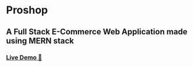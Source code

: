# Proshop
## A Full Stack E-Commerce Web Application made using MERN stack

### [Live Demo 🚀](https://proshop-r9ag.onrender.com/)
